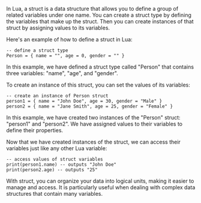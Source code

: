 In Lua, a struct is a data structure that allows you to define a group of related variables under one name. You can create a struct type by defining the variables that make up the struct. Then you can create instances of that struct by assigning values to its variables.

Here's an example of how to define a struct in Lua:

```
-- define a struct type
Person = { name = "", age = 0, gender = "" }
```

In this example, we have defined a struct type called "Person" that contains three variables: "name", "age", and "gender".

To create an instance of this struct, you can set the values of its variables:

```
-- create an instance of Person struct
person1 = { name = "John Doe", age = 30, gender = "Male" }
person2 = { name = "Jane Smith", age = 25, gender = "Female" }
```

In this example, we have created two instances of the "Person" struct: "person1" and "person2". We have assigned values to their variables to define their properties.

Now that we have created instances of the struct, we can access their variables just like any other Lua variable:

```
-- access values of struct variables
print(person1.name) -- outputs "John Doe"
print(person2.age) -- outputs "25"
```

With struct, you can organize your data into logical units, making it easier to manage and access. It is particularly useful when dealing with complex data structures that contain many variables.